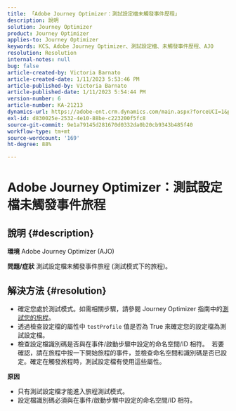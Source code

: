 ```yaml
---
title: 「Adobe Journey Optimizer：測試設定檔未觸發事件歷程」
description: 說明
solution: Journey Optimizer
product: Journey Optimizer
applies-to: Journey Optimizer
keywords: KCS、Adobe Journey Optimizer、測試設定檔、未觸發事件歷程、AJO
resolution: Resolution
internal-notes: null
bug: false
article-created-by: Victoria Barnato
article-created-date: 1/11/2023 5:53:46 PM
article-published-by: Victoria Barnato
article-published-date: 1/11/2023 5:54:44 PM
version-number: 6
article-number: KA-21213
dynamics-url: https://adobe-ent.crm.dynamics.com/main.aspx?forceUCI=1&pagetype=entityrecord&etn=knowledgearticle&id=b09b7ee4-d891-ed11-aad1-6045bd006d92
exl-id: d830025e-2532-4e10-88be-c223200f5fc8
source-git-commit: 9e1a79145d281670d0332da0b20cb9343b485f40
workflow-type: tm+mt
source-wordcount: '169'
ht-degree: 88%

---
```


# Adobe Journey Optimizer：測試設定檔未觸發事件旅程

## 說明 {#description}

<b>環境</b>
Adobe Journey Optimizer (AJO)


<b>問題/症狀</b>
測試設定檔未觸發事件旅程 (測試模式下的旅程)。


## 解決方法 {#resolution}


- 確定您處於測試模式。如需相關步驟，請參閱 Journey Optimizer 指南中的[測試您的旅程](https://experienceleague.adobe.com/docs/journey-optimizer/using/orchestrate-journeys/create-journey/testing-the-journey.html?lang=zh-Hant)。
- 透過檢查設定檔的屬性中 `testProfile` 值是否為 True 來確定您的設定檔為測試設定檔。
- 檢查設定檔識別碼是否與在事件/啟動步驟中設定的命名空間/ID 相符。  若要確認，請在旅程中按一下開始旅程的事件，並檢查命名空間和識別碼是否已設定。確定在觸發旅程時，測試設定檔有使用這些屬性。

<b>原因</b>
- 只有測試設定檔才能進入旅程測試模式。
- 設定檔識別碼必須與在事件/啟動步驟中設定的命名空間/ID 相符。
